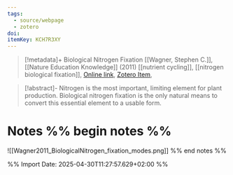 ```yaml
---
tags:
  - source/webpage
  - zotero
doi: 
itemKey: KCH7R3XY
---
```

>[!metadata]+
> Biological Nitrogen Fixation
> [[Wagner, Stephen C.]], 
> [[Nature Education Knowledge]] (2011)
> [[nutrient cycling]], [[nitrogen biological fixation]], 
> [Online link](https://www.nature.com/scitable/knowledge/library/biological-nitrogen-fixation-23570419/), [Zotero Item](zotero://select/library/items/KCH7R3XY), 

>[!abstract]-
>Nitrogen is the most important, limiting element for plant production. Biological nitrogen fixation is the only natural means to convert this essential element to a usable form.

# Notes %% begin notes %%
![[Wagner2011_BiologicalNitrogen_fixation_modes.png]]
%% end notes %%




%% Import Date: 2025-04-30T11:27:57.629+02:00 %%
